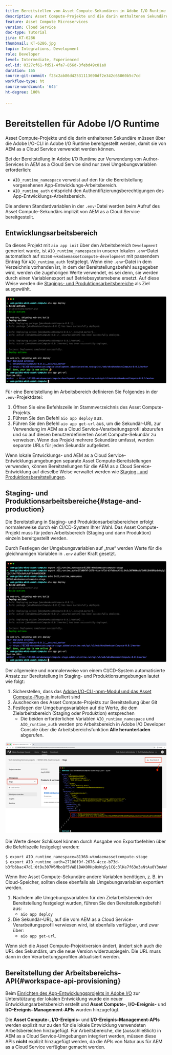 ```yaml
---
title: Bereitstellen von Asset Compute-Sekundären in Adobe I/O Runtime zur Verwendung mit AEM as a Cloud Service
description: Asset Compute-Projekte und die darin enthaltenen Sekundäre müssen in Adobe I/O Runtime bereitgestellt werden, damit sie mit AEM as a Cloud Service verwendet werden können.
feature: Asset Compute Microservices
version: Cloud Service
doc-type: Tutorial
jira: KT-6286
thumbnail: KT-6286.jpg
topic: Integrations, Development
role: Developer
level: Intermediate, Experienced
exl-id: 0327cf61-fd51-4fa7-856d-3febd49c01a0
duration: 165
source-git-commit: f23c2ab86d42531113690df2e342c65060b5c7cd
workflow-type: ht
source-wordcount: '645'
ht-degree: 100%

---
```


# Bereitstellen für Adobe I/O Runtime

Asset Compute-Projekte und die darin enthaltenen Sekundäre müssen über die Adobe I/O-CLI in Adobe I/O Runtime bereitgestellt werden, damit sie von AEM as a Cloud Service verwendet werden können.

Bei der Bereitstellung in Adobe I/O Runtime zur Verwendung von Author-Services in AEM as a Cloud Service sind nur zwei Umgebungsvariablen erforderlich:

+ `AIO_runtime_namespace` verweist auf den für die Bereitstellung vorgesehenen App-Entwicklungs-Arbeitsbereich.
+ `AIO_runtime_auth` entspricht den Authentifizierungsberechtigungen des App-Entwicklungs-Arbeitsbereich.

Die anderen Standardvariablen in der `.env`-Datei werden beim Aufruf des Asset Compute-Sekundärs implizit von AEM as a Cloud Service bereitgestellt.

## Entwicklungsarbeitsbereich

Da dieses Projekt mit `aio app init` über den Arbeitsbereich `Development` generiert wurde, ist `AIO_runtime_namespace` in unserer lokalen `.env`-Datei automatisch auf `81368-wkndaemassetcompute-development` mit passendem Eintrag für `AIO_runtime_auth` festgelegt. Wenn eine `.env`-Datei in dem Verzeichnis vorhanden ist, in dem der Bereitstellungsbefehl ausgegeben wird, werden die zugehörigen Werte verwendet, es sei denn, sie werden durch einen Variablenexport auf Betriebssystemebene ersetzt. Auf diese Weise werden die [Stagings- und Produktionsarbeitsbereiche](#stage-and-production) als Ziel ausgewählt.

![„aio app deploy“ mit .env-Variablen](./assets/runtime/development__aio.png)

Für eine Bereitstellung im Arbeitsbereich definieren Sie Folgendes in der `.env`-Projektdatei:

1. Öffnen Sie eine Befehlszeile im Stammverzeichnis des Asset Compute-Projekts.
1. Führen Sie den Befehl `aio app deploy` aus.
1. Führen Sie den Befehl `aio app get-url` aus, um die Sekundär-URL zur Verwendung im AEM as a Cloud Service-Verarbeitungsprofil abzurufen und so auf diesen benutzerdefinierten Asset Compute-Sekundär zu verweisen. Wenn das Projekt mehrere Sekundäre umfasst, werden separate URLs für jeden Sekundär aufgelistet.

Wenn lokale Entwicklungs- und AEM as a Cloud Service-Entwicklungsumgebungen separate Asset Compute-Bereitstellungen verwenden, können Bereitstellungen für die AEM as a Cloud Service-Entwicklung auf dieselbe Weise verwaltet werden wie [Staging- und Produktionsbereitstellungen](#stage-and-production).

## Staging- und Produktionsarbeitsbereiche{#stage-and-production}

Die Bereitstellung in Staging- und Produktionsarbeitsbereichen erfolgt normalerweise durch ein CI/CD-System Ihrer Wahl. Das Asset Compute-Projekt muss für jeden Arbeitsbereich (Staging und dann Produktion) einzeln bereitgestellt werden.

Durch Festlegen der Umgebungsvariablen auf „true“ werden Werte für die gleichnamigen Variablen in `.env` außer Kraft gesetzt.

![„aio app deploy“ mit Exportvariablen](./assets/runtime/stage__export-and-aio.png)

Der allgemeine und normalerweise von einem CI/CD-System automatisierte Ansatz zur Bereitstellung in Staging- und Produktionsumgebungen lautet wie folgt:

1. Sicherstellen, dass das [Adobe I/O-CLI-npm-Modul und das Asset Compute-Plug-in](../set-up/development-environment.md#aio) installiert sind
1. Auschecken des Asset Compute-Projekts zur Bereitstellung über Git
1. Festlegen der Umgebungsvariablen auf die Werte, die dem Zielarbeitsbereich (Staging oder Produktion) entsprechen
   + Die beiden erforderlichen Variablen `AIO_runtime_namespace` und `AIO_runtime_auth` werden pro Arbeitsbereich in Adobe I/O Developer Console über die Arbeitsbereichsfunktion __Alle herunterladen__ abgerufen.

![Adobe Developer Console – AIO Runtime-Namespace und -Authentifizierung](./assets/runtime/stage-auth-namespace.png)

Die Werte dieser Schlüssel können durch Ausgabe von Exportbefehlen über die Befehlszeile festgelegt werden:

```
$ export AIO_runtime_namespace=81368-wkndaemassetcompute-stage
$ export AIO_runtime_auth=27100f9f-2676-4cce-b73d-b3fb6bac47d1:0tDu307W6MboQf5VWB1BAK0RHp8xWqSy1CQc3lKe7f63o3aNtAu0Y3nAmN56502W
```

Wenn Ihre Asset Compute-Sekundäre andere Variablen benötigen, z. B. im Cloud-Speicher, sollten diese ebenfalls als Umgebungsvariablen exportiert werden.

1. Nachdem alle Umgebungsvariablen für den Zielarbeitsbereich der Bereitstellung festgelegt wurden, führen Sie den Bereitstellungsbefehl aus:
   + `aio app deploy`
1. Die Sekundär-URL, auf die vom AEM as a Cloud Service-Verarbeitungsprofil verwiesen wird, ist ebenfalls verfügbar, und zwar über:
   + `aio app get-url`.

Wenn sich die Asset Compute-Projektversion ändert, ändert sich auch die URL des Sekundärs, um die neue Version widerzuspiegeln. Die URL muss dann in den Verarbeitungsprofilen aktualisiert werden.

## Bereitstellung der Arbeitsbereichs-API{#workspace-api-provisioning}

Beim [Einrichten des App-Entwicklungsprojekts in Adobe I/O](../set-up/app-builder.md) zur Unterstützung der lokalen Entwicklung wurde ein neuer Entwicklungsarbeitsbereich erstellt und __Asset Compute-, I/O-Ereignis-__ und __I/O-Ereignis-Management-APIs__ wurden hinzugefügt.

Die __Asset Compute-, I/O-Ereignis-__ und __I/O-Ereignis-Management-APIs__ werden explizit nur zu den für die lokale Entwicklung verwendeten Arbeitsbereichen hinzugefügt. Für Arbeitsbereiche, die (ausschließlich) in AEM as a Cloud Service-Umgebungen integriert werden, müssen diese APIs __nicht__ explizit hinzugefügt werden, da die APIs von Natur aus für AEM as a Cloud Service verfügbar gemacht werden.
